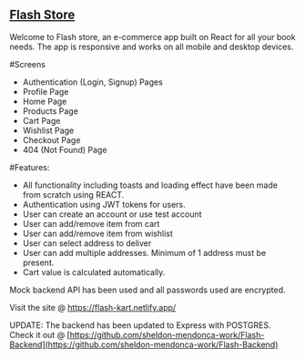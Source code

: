 ## [Flash Store](https://master--flash-kart.netlify.app/)

Welcome to Flash store, an e-commerce app built on React for all your book needs.
The app is responsive and works on all mobile and desktop devices.

#Screens

 - Authentication (Login, Signup) Pages
 - Profile Page
 - Home Page
 - Products Page
 - Cart Page
 - Wishlist Page
 - Checkout Page
 - 404 (Not Found) Page


#Features:

- All functionality including toasts and loading effect have been made from scratch using REACT.
- Authentication using JWT tokens for users.
- User can create an account or use test account
- User can add/remove item from cart
- User can add/remove item from wishlist
- User can select address to deliver
- User can add multiple addresses. Minimum of 1 address must be present.
- Cart value is calculated automatically. 

Mock backend API has been used and all passwords used are encrypted.

Visit the site @ https://flash-kart.netlify.app/

UPDATE:
The backend has been updated to Express with POSTGRES. Check it out @ [https://github.com/sheldon-mendonca-work/Flash-Backend](https://github.com/sheldon-mendonca-work/Flash-Backend)